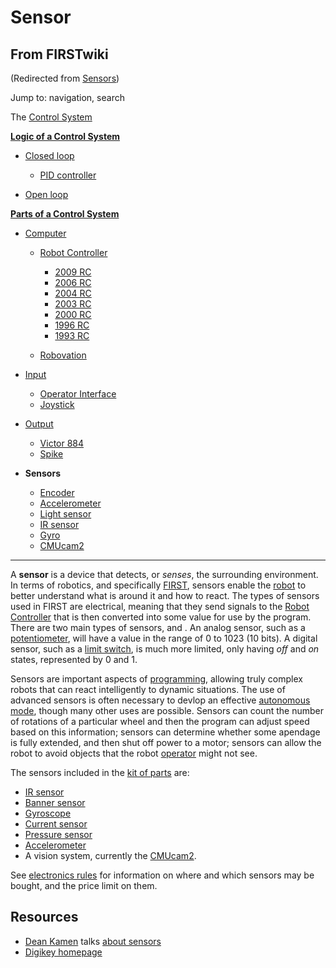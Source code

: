 # Sensor

## From FIRSTwiki

(Redirected from [Sensors](/index.php?title=Sensors&redirect=no "Sensors"))

Jump to: navigation, search

The [Control System](control-system)

**[Logic of a Control System](Logic_of_a_control_system "Logic of a control system")**

- [Closed loop](closed-loop)

  - [PID controller](PID_controller "PID controller")

- [Open loop](open-loop)

**[Parts of a Control System](Parts_of_a_control_system "Parts of a control system")**

- [Computer](Computer "Computer")

  - [Robot Controller](robot-controller)

    - [2009 RC](Robot_Controller_%282009%29 "Robot Controller \(2009\)")
    - [2006 RC](Robot_Controller_%282006%29 "Robot Controller \(2006\)")
    - [2004 RC](Robot_Controller_%282004%29 "Robot Controller \(2004\)")
    - [2003 RC](Robot_Controller_%282003%29 "Robot Controller \(2003\)")
    - [2000 RC](Robot_Controller_%282000%29 "Robot Controller \(2000\)")
    - [1996 RC](/index.php?title=Robot_Controller_%281996%29&action=edit "Robot Controller \(1996\)")
    - [1993 RC](/index.php?title=Robot_Controller_%281993%29&action=edit "Robot Controller \(1993\)")

  - [Robovation](robovation)

- [Input](input)

  - [Operator Interface](operator-interface)
  - [Joystick](joystick)

- [Output](output)

  - [Victor 884](victor-884)
  - [Spike](spike-relay)

- **Sensors**

  - [Encoder](encoder)
  - [Accelerometer](accelerometer)
  - [Light sensor](/index.php?title=Light_sensor&action=edit "Light sensor")
  - [IR sensor](tsop34840)
  - [Gyro](gyro)
  - [CMUcam2](CMUcam2 "CMUcam2")

--------------------------------------------------------------------------------

A **sensor** is a device that detects, or _senses_, the surrounding environment. In terms of robotics, and specifically [FIRST](first), sensors enable the [robot](robot) to better understand what is around it and how to react. The types of sensors used in FIRST are electrical, meaning that they send signals to the [Robot Controller](robot-controller) that is then converted into some value for use by the program. There are two main types of sensors, <analog> and <digital>. An analog sensor, such as a [potentiometer](Potentiometer "Potentiometer"), will have a value in the range of 0 to 1023 (10 bits). A digital sensor, such as a [limit switch](Limit_switch "Limit switch"), is much more limited, only having _off_ and _on_ states, represented by 0 and 1.

Sensors are important aspects of [programming](programming), allowing truly complex robots that can react intelligently to dynamic situations. The use of advanced sensors is often necessary to devlop an effective [autonomous mode](autonomous-mode), though many other uses are possible. Sensors can count the number of rotations of a particular wheel and then the program can adjust speed based on this information; sensors can determine whether some apendage is fully extended, and then shut off power to a motor; sensors can allow the robot to avoid objects that the robot [operator](Operator "Operator") might not see.

The sensors included in the [kit of parts](Kit_of_parts "Kit of
parts") are:

- [IR sensor](tsop34840)
- [Banner sensor](/index.php?title=Banner_sensor&action=edit "Banner sensor")
- [Gyroscope](Gyroscope "Gyroscope")
- [Current sensor](Current_sensor "Current sensor")
- [Pressure sensor](Pressure_switch "Pressure switch")
- [Accelerometer](accelerometer)
- A vision system, currently the [CMUcam2](CMUcam2 "CMUcam2").

See [electronics rules](/index.php?title=Electronics_rules&action=edit "Electronics rules") for information on where and which sensors may be bought, and the price limit on them.

## Resources

- [Dean Kamen](dean-kamen) talks [about sensors](http://www.sensorsmag.com/articles/0503/6/main.shtml "http://www.sensorsmag.com/articles/0503/6/main.shtml")
- [Digikey homepage](http://www.sensorsmag.com/articles/0503/6/main.shtml "http://www.sensorsmag.com/articles/0503/6/main.shtml")
